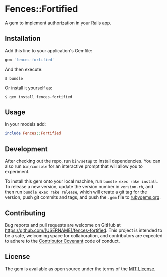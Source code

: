 # Fences::Fortified

A gem to implement authorization in your Rails app.

## Installation

Add this line to your application's Gemfile:

```ruby
gem 'fences-fortified'
```

And then execute:

    $ bundle

Or install it yourself as:

    $ gem install fences-fortified

## Usage

In your models add:
```ruby
include Fences::Fortified
```

## Development

After checking out the repo, run `bin/setup` to install dependencies. You can also run `bin/console` for an interactive prompt that will allow you to experiment.

To install this gem onto your local machine, run `bundle exec rake install`. To release a new version, update the version number in `version.rb`, and then run `bundle exec rake release`, which will create a git tag for the version, push git commits and tags, and push the `.gem` file to [rubygems.org](https://rubygems.org).

## Contributing

Bug reports and pull requests are welcome on GitHub at https://github.com/[USERNAME]/fences-fortified. This project is intended to be a safe, welcoming space for collaboration, and contributors are expected to adhere to the [Contributor Covenant](http://contributor-covenant.org) code of conduct.


## License

The gem is available as open source under the terms of the [MIT License](http://opensource.org/licenses/MIT).

